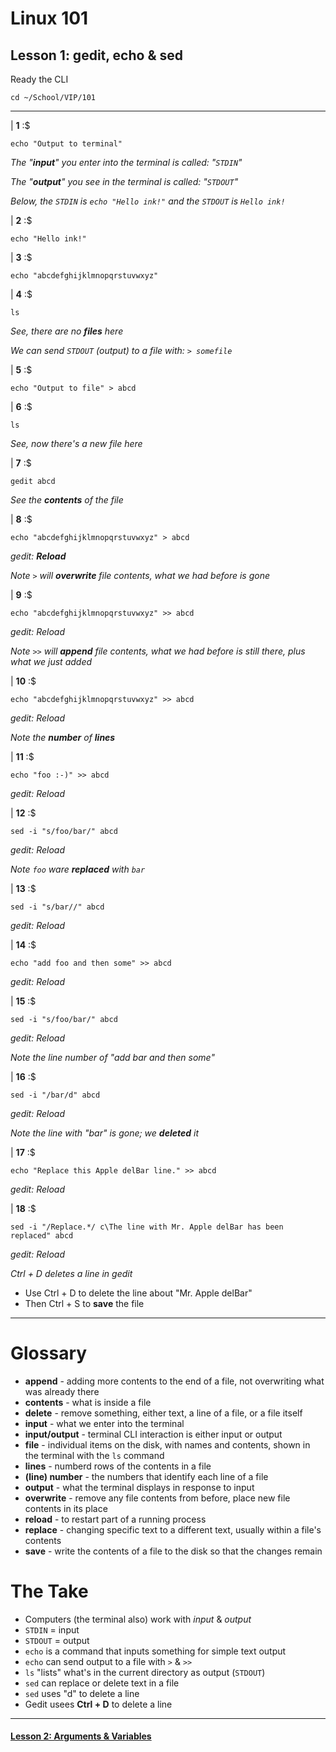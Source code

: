 # Linux 101
## Lesson 1: gedit, echo & sed

Ready the CLI

```console
cd ~/School/VIP/101
```

___

| **1** :$

```console
echo "Output to terminal"
```

*The "**input**" you enter into the terminal is called: "`STDIN`"*

*The "**output**" you see in the terminal is called: "`STDOUT`"*

*Below, the `STDIN` is `echo "Hello ink!"` and the `STDOUT` is `Hello ink!`*

| **2** :$

```console
echo "Hello ink!"
```

| **3** :$

```console
echo "abcdefghijklmnopqrstuvwxyz"
```

| **4** :$

```console
ls
```

*See, there are no **files** here*

*We can send `STDOUT` (output) to a file with: `> somefile`*

| **5** :$

```console
echo "Output to file" > abcd
```

| **6** :$

```console
ls
```

*See, now there's a new file here*

| **7** :$

```console
gedit abcd
```

*See the **contents** of the file*

| **8** :$

```console
echo "abcdefghijklmnopqrstuvwxyz" > abcd
```

*gedit: **Reload***

*Note `>` will **overwrite** file contents, what we had before is gone*

| **9** :$

```console
echo "abcdefghijklmnopqrstuvwxyz" >> abcd
```

*gedit: Reload*

*Note `>>` will **append** file contents, what we had before is still there, plus what we just added*

| **10** :$

```console
echo "abcdefghijklmnopqrstuvwxyz" >> abcd
```

*gedit: Reload*

*Note the **number** of **lines***

| **11** :$

```console
echo "foo :-)" >> abcd
```

*gedit: Reload*

| **12** :$

```console
sed -i "s/foo/bar/" abcd
```

*gedit: Reload*

*Note `foo` ware **replaced** with `bar`*

| **13** :$

```console
sed -i "s/bar//" abcd
```

*gedit: Reload*

| **14** :$

```console
echo "add foo and then some" >> abcd
```

*gedit: Reload*

| **15** :$

```console
sed -i "s/foo/bar/" abcd
```

*gedit: Reload*

*Note the line number of "add bar and then some"*

| **16** :$

```console
sed -i "/bar/d" abcd
```

*gedit: Reload*

*Note the line with "bar" is gone; we **deleted** it*

| **17** :$

```console
echo "Replace this Apple delBar line." >> abcd
```

*gedit: Reload*

| **18** :$

```console
sed -i "/Replace.*/ c\The line with Mr. Apple delBar has been replaced" abcd
```

*gedit: Reload*

*<key>Ctrl</key> + <key>D</key> deletes a line in gedit*
- Use <key>Ctrl</key> + <key>D</key> to delete the line about "Mr. Apple delBar"
- Then <key>Ctrl</key> + <key>S</key> to **save** the file

___

# Glossary
- **append** - adding more contents to the end of a file, not overwriting what was already there
- **contents** - what is inside a file
- **delete** - remove something, either text, a line of a file, or a file itself
- **input** - what we enter into the terminal
- **input/output** - terminal CLI interaction is either input or output
- **file** - individual items on the disk, with names and contents, shown in the terminal with the `ls` command
- **lines** - numberd rows of the contents in a file
- **(line) number** - the numbers that identify each line of a file
- **output** - what the terminal displays in response to input
- **overwrite** - remove any file contents from before, place new file contents in its place
- **reload** - to restart part of a running process
- **replace** - changing specific text to a different text, usually within a file's contents
- **save** - write the contents of a file to the disk so that the changes remain

# The Take
- Computers (the terminal also) work with *input* & *output*
- `STDIN` = input
- `STDOUT` = output
- `echo` is a command that inputs something for simple text output
- `echo` can send output to a file with `>` & `>>`
- `ls` "lists" what's in the current directory as output (`STDOUT`)
- `sed` can replace or delete text in a file
- `sed` uses "d" to delete a line
- Gedit usees **<key>Ctrl</key> + <key>D</key>** to delete a line

___

#### [Lesson 2: Arguments & Variables](https://github.com/inkVerb/vip/blob/master/101/Lesson-02.md)
